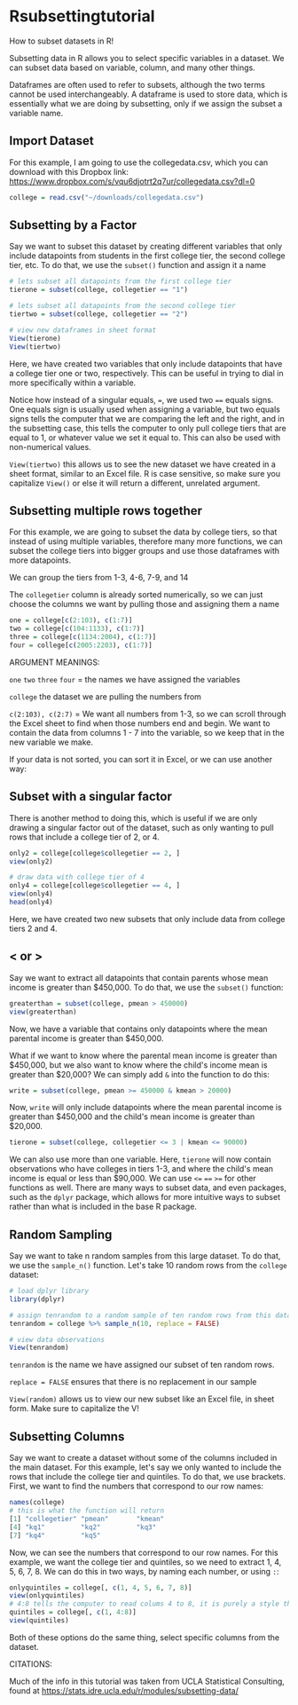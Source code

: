 # Rsubsettingtutorial
How to subset datasets in R!

Subsetting data in R allows you to select specific variables in a dataset. We can subset data based on variable, column, and many other things.

Dataframes are often used to refer to subsets, although the two terms cannot be used interchangeably. A dataframe is used to store data, which is essentially what we are doing by subsetting, only if we assign the subset a variable name. 

## Import Dataset
For this example, I am going to use the collegedata.csv, which you can download with this Dropbox link: https://www.dropbox.com/s/vqu6djotrt2q7ur/collegedata.csv?dl=0

``` r
college = read.csv("~/downloads/collegedata.csv")
```

## Subsetting by a Factor
Say we want to subset this dataset by creating different variables that only include datapoints from students in the first college tier, the second college tier, etc. To do that, we use the `subset()` function and assign it a name

```r
# lets subset all datapoints from the first college tier
tierone = subset(college, collegetier == "1")

# lets subset all datapoints from the second college tier
tiertwo = subset(college, collegetier == "2")

# view new dataframes in sheet format
View(tierone)
View(tiertwo)
```
Here, we have created two variables that only include datapoints that have a college tier one or two, respectively. This can be useful in trying to dial in more specifically within a variable.

Notice how instead of a singular equals, `=`, we used two `==` equals signs. One equals sign is usually used when assigning a variable, but two equals signs tells the computer that we are comparing the left and the right, and in the subsetting case, this tells the computer to only pull college tiers that are equal to 1, or whatever value we set it equal to. This can also be used with non-numerical values.  

`View(tiertwo)` this allows us to see the new dataset we have created in a sheet format, similar to an Excel file. R is case sensitive, so make sure you capitalize `View()` or else it will return a different, unrelated argument.

## Subsetting multiple rows together
For this example, we are going to subset the data by college tiers, so that instead of using multiple variables, therefore many more functions, we can subset the college tiers into bigger groups and use those dataframes with more datapoints. 

We can group the tiers from 1-3, 4-6, 7-9, and 14

The `collegetier` column is already sorted numerically, so we can just choose the columns
we want by pulling those and assigning them a name

``` r
one = college[c(2:103), c(1:7)]
two = college[c(104:1133), c(1:7)]
three = college[c(1134:2004), c(1:7)]
four = college[c(2005:2203), c(1:7)]

```


ARGUMENT MEANINGS:

`one` `two` `three` `four` = the names we have assigned the variables

`college` the dataset we are pulling the numbers from

`c(2:103), c(2:7)` = We want all numbers from 1-3, so we can scroll through
the Excel sheet to find when those numbers end and begin. We want to contain the
data from columns 1 - 7 into the variable, so we keep that in the new variable we make.

If your data is not sorted, you can sort it in Excel, or we can use another way:

## Subset with a singular factor
There is another method to doing this, which is useful if we are only drawing a singular factor out of the dataset, such as only wanting to pull rows that include a college tier of 2, or 4.

```r
only2 = college[college$collegetier == 2, ]
view(only2)

# draw data with college tier of 4
only4 = college[college$collegetier == 4, ]
view(only4)
head(only4)
```

Here, we have created two new subsets that only include data from college tiers 2 and 4. 

## < or >
Say we want to extract all datapoints that contain parents whose mean income is greater than $450,000. To do that, we use the `subset()` function:

```r
greaterthan = subset(college, pmean > 450000)
view(greaterthan)
```
Now, we have a variable that contains only datapoints where the mean parental income is greater than $450,000.

What if we want to know where the parental mean income is greater than $450,000, but we also want to know where the child's income mean is greater than $20,000? We can simply add `&` into the function to do this:

```r
write = subset(college, pmean >= 450000 & kmean > 20000)
```

Now, `write` will only include datapoints where the mean parental income is greater than $450,000 and the child's mean income is greater than $20,000.

``` r
tierone = subset(college, collegetier <= 3 | kmean <= 90000)

```

We can also use more than one variable. Here, `tierone` will now contain observations who have colleges in tiers 1-3, and where the child's mean income is equal or less than $90,000. We can use `<=` `==` `>=` for other functions as well. There are many ways to subset data, and even packages, such as the `dplyr` package, which allows for more intuitive ways to subset rather than what is included in the base R package.

## Random Sampling
Say we want to take n random samples from this large dataset. To do that, we use the `sample_n()` function. Let's take 10 random rows from the `college` dataset:

``` r
# load dplyr library
library(dplyr)

# assign tenrandom to a random sample of ten random rows from this dataset
tenrandom = college %>% sample_n(10, replace = FALSE)

# view data observations
View(tenrandom)
```

`tenrandom` is the name we have assigned our subset of ten random rows.

`replace = FALSE` ensures that there is no replacement in our sample

`View(random)` allows us to view our new subset like an Excel file, in sheet form. Make sure to capitalize the V!

## Subsetting Columns
Say we want to create a dataset without some of the columns included in the main dataset. For this example, let's say we only wanted to include the rows that include the college tier and quintiles. To do that, we use brackets. First, we want to find the numbers that correspond to our row names:

```r
names(college)
# this is what the function will return
[1] "collegetier" "pmean"       "kmean"      
[4] "kq1"         "kq2"         "kq3"        
[7] "kq4"         "kq5" 
```

Now, we can see the numbers that correspond to our row names. For this example, we want the college tier and quintiles, so we need to extract 1, 4, 5, 6, 7, 8. We can do this in two ways, by naming each number, or using `:`:

```r
onlyquintiles = college[, c(1, 4, 5, 6, 7, 8)]
view(onlyquintiles)
# 4:8 tells the computer to read colums 4 to 8, it is purely a style thing
quintiles = college[, c(1, 4:8)]
view(quintiles)
```

Both of these options do the same thing, select specific columns from the dataset.



CITATIONS:

Much of the info in this tutorial was taken from UCLA Statistical Consulting, found at https://stats.idre.ucla.edu/r/modules/subsetting-data/






